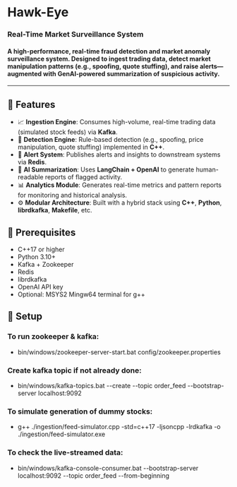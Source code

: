 # Hawk-Eye
### Real-Time Market Surveillance System

#### A high-performance, real-time fraud detection and market anomaly surveillance system. Designed to ingest trading data, detect market manipulation patterns (e.g., spoofing, quote stuffing), and raise alerts—augmented with GenAI-powered summarization of suspicious activity.

---

## 📌 Features

- 📈 **Ingestion Engine**: Consumes high-volume, real-time trading data (simulated stock feeds) via **Kafka**.
- 🧩 **Detection Engine**: Rule-based detection (e.g., spoofing, price manipulation, quote stuffing) implemented in **C++**.
- 🚨 **Alert System**: Publishes alerts and insights to downstream systems via **Redis**.
- 🤖 **AI Summarization**: Uses **LangChain + OpenAI** to generate human-readable reports of flagged activity.
- 📊 **Analytics Module**: Generates real-time metrics and pattern reports for monitoring and historical analysis.
- ⚙️ **Modular Architecture**: Built with a hybrid stack using **C++**, **Python**, **librdkafka**, **Makefile**, etc.


## 📌 Prerequisites

- C++17 or higher
- Python 3.10+
- Kafka + Zookeeper
- Redis
- librdkafka
- OpenAI API key
- Optional: MSYS2 Mingw64 terminal for g++ 

## 📌 Setup

### To run zookeeper & kafka:

  - bin/windows/zookeeper-server-start.bat config/zookeeper.properties

### Create kafka topic if not already done:

  - bin/windows/kafka-topics.bat --create --topic order_feed --bootstrap-server localhost:9092

### To simulate generation of dummy stocks:

  - g++ ./ingestion/feed-simulator.cpp -std=c++17 -ljsoncpp -lrdkafka -o ./ingestion/feed-simulator.exe

### To check the live-streamed data:

  - bin/windows/kafka-console-consumer.bat --bootstrap-server localhost:9092 --topic order_feed --from-beginning




